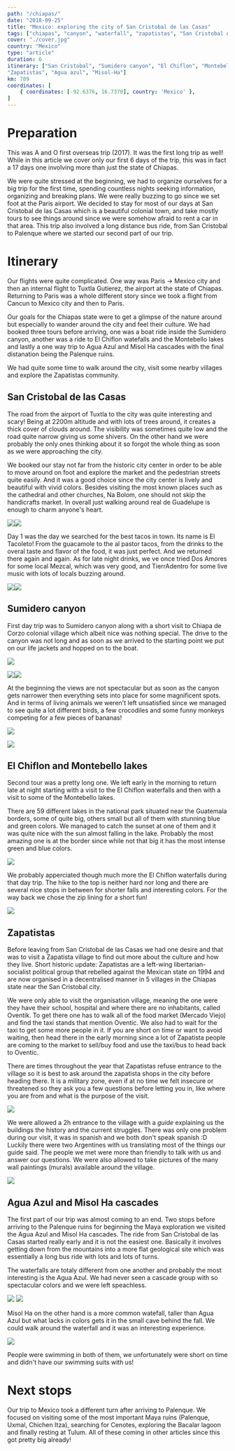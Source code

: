 ```yaml
---
path: "/chiapas/"
date: "2018-09-25"
title: "Mexico: exploring the city of San Cristobal de las Casas"
tags: ["chiapas", "canyon", "waterfall", "zapatistas", "San Cristobal de las Casas", "National park"]
cover: "./cover.jpg"
country: "Mexico"
type: "article"
duration: 6
itinerary: ["San Cristobal", "Sumidero canyon", "El Chiflon", "Montebello lakes",
"Zapatistas", "Agua azul", "Misol-Ha"]
km: 789
coordinates: [
    { coordinates: [-92.6376, 16.7370], country: 'Mexico' },
]
---
```


# Preparation

This was A and O first overseas trip (2017). It was the first long trip as well! While in this article we cover only our first 6 days of the trip, this was in fact a 17 days one involving more than just the state of Chiapas.

We were quite stressed at the beginning, we had to organize ourselves for a big trip for the first time, spending countless nights seeking information, organizing and breaking plans. We were really buzzing to go since we set foot at the Paris airport. We decided to stay for most of our days at San Cristobal de las Casas which is a beautiful colonial town, and take mostly tours to see things around since we were somehow afraid to rent a car in that area. This trip also involved a long distance bus ride, from San Cristobal to Palenque where we started our second part of our trip.

# Itinerary

Our flights were quite complicated. One way was Paris -> Mexico city and then an internal flight to Tuxtla Gutierez, the airport at the state of Chiapas. Returning to Paris was a whole different story since we took a flight from Cancun to Mexico city and then to Paris.

Our goals for the Chiapas state were to get a glimpse of the nature around but especially to wander around the city and feel their culture. We had booked three tours before arriving, one was a boat ride inside the Sumidero canyon, another was a ride to El Chiflon watefalls and the Montebello lakes and lastly a one way trip to Agua Azul and Misol Ha cascades with the final distanation being the Palenque ruins.

We had quite some time to walk around the city, visit some nearby villages and explore the Zapatistas community.

## San Cristobal de las Casas

The road from the airport of Tuxtla to the city was quite interesting and scary! Being at 2200m altitude and with lots of trees around, it creates a thick cover of clouds around. The visibility was sometimes quite low and the road quite narrow giving us some shivers. On the other hand we were probably the only ones thinking about it so forgot the whole thing as soon as we were approaching the city.

We booked our stay not far from the historic city center in order to be able to move around on foot and explore the market and the pedestrian streets quite easily. And it was a good choice since the city center is lively and beautiful with vivid colors. Besides visiting the most known places such as the cathedral and other churches, Na Bolom, one should not skip the handicrafts market. In overall just walking around real de Guadelupe is enough to charm anyone's heart.

<photo-composition><img src="realguadelupe.jpg" /><img src="realguadelupe2.jpg" /></photo-composition>

Day 1 was the day we searched for the best tacos in town. Its name is El Tacoleto! From the guacamole to the al pastor tacos, from the drinks to the overal taste and flavor of the food, it was just perfect. And we returned there again and again. As for late night drinks, we ve once tried Dos Amores for some local Mezcal, which was very good, and TierrAdentro for some live music with lots of locals buzzing around.

<photo-composition><img src="burrito.jpg" /><img src="mezcal.jpg" /></photo-composition>

## Sumidero canyon

First day trip was to Sumidero canyon along with a short visit to Chiapa de Corzo colonial village which albeit nice was nothing special. The drive to the canyon was not long and as soon as we arrived to the starting point we put on our life jackets and hopped on to the boat.

![](sumidero.jpg)

<photo-composition><img src="sumidero3.jpg" /><img src="sumidero2.jpg" /></photo-composition>

At the beginning the views are not spectacular but as soon as the canyon gets narrower then everything sets into place for some magnificent spots. And in terms of living animals we weren't left unsatisfied since we managed to see quite a lot different birds, a few crocodiles and some funny monkeys competing for a few pieces of bananas!

![](crocodile.jpg)

![](monkeys.jpg)

## El Chiflon and Montebello lakes

Second tour was a pretty long one. We left early in the morning to return late at night starting with a visit to the El Chiflon waterfalls and then with a visit to some of the Montebello lakes.

There are 59 different lakes in the national park situated near the Guatemala borders, some of quite big, others small but all of them with stunning blue and green colors. We managed to catch the sunset at one of them and it was quite nice with the sun almost falling in the lake. Probably the most amazing one is at the border since while not that big it has the most intense green and blue colors.

![](montebello.jpg)

We probably apperciated though much more the El Chiflon waterfalls during that day trip. The hike to the top is neither hard nor long and there are several nice stops in between for shorter falls and interesting colors. For the way back we chose the zip lining for a short fun!

![](elchiflon.jpg)

## Zapatistas

Before leaving from San Cristobal de las Casas we had one desire and that was to visit a Zapatista village to find out more about the culture and how they live. Short historic update: Zapatistas are a left-wing libertarian-socialist political group that rebelled against the Mexican state on 1994 and are now organised in a decentralised manner in 5 villages in the Chiapas state near the San Cristobal city.

We were only able to visit the organisation village, meaning the one were they have their school, hospital and where there are no inhabitants, called Oventik. To get there one has to walk all of the food market (Mercado Viejo) and find the taxi stands that mention Oventic. We also had to wait for the taxi to get some more people in it. If you are short on time or want to avoid waiting, then head there in the early morning since a lot of Zapatista people are coming to the market to sell/buy food and use the taxi/bus to head back to Oventic.

<tip title="Before heading to Oventic">
There are times throughout the year that Zapatistas refuse entrance to the village so it is best to ask around the zapatista shops in the city before heading there.
It is a military zone, even if at no time we felt insecure or threatened so they ask you a few questions before letting you in, like where you are from and what is the purpose of the visit.
</tip>

![](zapatistas.jpg)

We were allowed a 2h entrance to the village with a *guide* explaining us the buildings the history and the current struggles. There was only one problem during our visit, it was in spanish and we both don't speak spanish :D Luckily there were two Argentines with us translating most of the things our guide said. The people we met were more than friendly to talk with us and answer our questions. We were also allowed to take pictures of the many wall paintings (murals) available around the village.

![](zapatistas2.jpg)

## Agua Azul and Misol Ha cascades

The first part of our trip was almost coming to an end. Two stops before arriving to the Palenque ruins for beginning the Maya exploration we visited the Agua Azul and Misol Ha cascades. The ride from San Cristobal de las Casas started really early and it is not the easiest one. Basically it involves getting down from the mountains into a more flat geological site which was essentially a long bus ride with lots and lots of turns.

The waterfalls are totaly different from one another and probably the most interesting is the Agua Azul. We had never seen a cascade group with so spectacular colors and we were left speachless.

![](aguaazul.jpg)
![](aguaazul2.jpg)

Misol Ha on the other hand is a more common watefall, taller than Agua Azul but what lacks in colors gets it in the small cave behind the fall. We could walk around the waterfall and it was an interesting experience.

![](misolha.jpg)

People were swimming in both of them, we unfortunately were short on time and didn't have our swimming suits with us!

# Next stops

Our trip to Mexico took a different turn after arriving to Palenque. We focused on visiting some of the most important Maya ruins (Palenque, Uxmal, Chichen Itza), searching for Cenotes, exploring the Bacalar lagoon and finally resting at Tulum. All of these coming in other articles since this got pretty big already!
